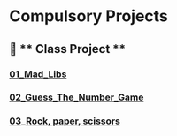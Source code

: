 # Compulsory Projects  

## 📂 ** Class Project **

### [01_Mad_Libs](https://colab.research.google.com/drive/1v5JF892a6MZNWJ3TdGSEkKhHX-8afuWA) 

### [02_Guess_The_Number_Game](https://colab.research.google.com/drive/1BWwmLqcOz6DDW733EfxFI9INwuoOFQyJ)

### [03_Rock, paper, scissors](https://colab.research.google.com/drive/1_5YOltoiafxWREkeH9yifyxhhNDL63Ec)

